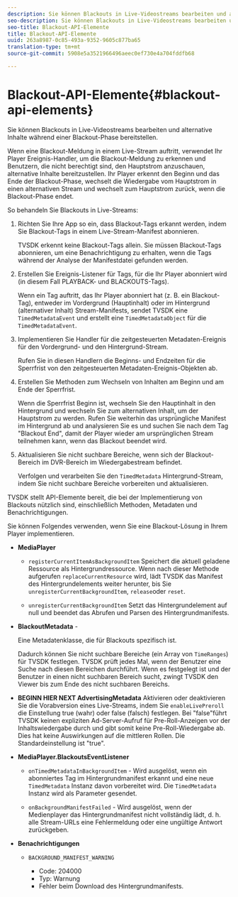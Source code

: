 ```yaml
---
description: Sie können Blackouts in Live-Videostreams bearbeiten und alternative Inhalte während einer Blackout-Phase bereitstellen.
seo-description: Sie können Blackouts in Live-Videostreams bearbeiten und alternative Inhalte während einer Blackout-Phase bereitstellen.
seo-title: Blackout-API-Elemente
title: Blackout-API-Elemente
uuid: 263a8987-0c85-493a-9352-9605c877ba65
translation-type: tm+mt
source-git-commit: 5908e5a3521966496aeec0ef730e4a704fddfb68

---
```



# Blackout-API-Elemente{#blackout-api-elements}

Sie können Blackouts in Live-Videostreams bearbeiten und alternative Inhalte während einer Blackout-Phase bereitstellen.

Wenn eine Blackout-Meldung in einem Live-Stream auftritt, verwendet Ihr Player Ereignis-Handler, um die Blackout-Meldung zu erkennen und Benutzern, die nicht berechtigt sind, den Hauptstrom anzuschauen, alternative Inhalte bereitzustellen. Ihr Player erkennt den Beginn und das Ende der Blackout-Phase, wechselt die Wiedergabe vom Hauptstrom in einen alternativen Stream und wechselt zum Hauptstrom zurück, wenn die Blackout-Phase endet.

So behandeln Sie Blackouts in Live-Streams:

1. Richten Sie Ihre App so ein, dass Blackout-Tags erkannt werden, indem Sie Blackout-Tags in einem Live-Stream-Manifest abonnieren.

   TVSDK erkennt keine Blackout-Tags allein. Sie müssen Blackout-Tags abonnieren, um eine Benachrichtigung zu erhalten, wenn die Tags während der Analyse der Manifestdatei gefunden werden.
1. Erstellen Sie Ereignis-Listener für Tags, für die Ihr Player abonniert wird (in diesem Fall PLAYBACK- und BLACKOUTS-Tags).

   Wenn ein Tag auftritt, das Ihr Player abonniert hat (z. B. ein Blackout-Tag), entweder im Vordergrund (Hauptinhalt) oder im Hintergrund (alternativer Inhalt) Stream-Manifests, sendet TVSDK eine `TimedMetadataEvent` und erstellt eine `TimedMetadataObject` für die `TimedMetadataEvent`.

1. Implementieren Sie Handler für die zeitgesteuerten Metadaten-Ereignis für den Vordergrund- und den Hintergrund-Stream.

   Rufen Sie in diesen Handlern die Beginns- und Endzeiten für die Sperrfrist von den zeitgesteuerten Metadaten-Ereignis-Objekten ab.
1. Erstellen Sie Methoden zum Wechseln von Inhalten am Beginn und am Ende der Sperrfrist.

   Wenn die Sperrfrist Beginn ist, wechseln Sie den Hauptinhalt in den Hintergrund und wechseln Sie zum alternativen Inhalt, um der Hauptstrom zu werden. Rufen Sie weiterhin das ursprüngliche Manifest im Hintergrund ab und analysieren Sie es und suchen Sie nach dem Tag &quot;Blackout End&quot;, damit der Player wieder am ursprünglichen Stream teilnehmen kann, wenn das Blackout beendet wird.
1. Aktualisieren Sie nicht suchbare Bereiche, wenn sich der Blackout-Bereich im DVR-Bereich im Wiedergabestream befindet.

   Verfolgen und verarbeiten Sie den `TimedMetadata` Hintergrund-Stream, indem Sie nicht suchbare Bereiche vorbereiten und aktualisieren.

TVSDK stellt API-Elemente bereit, die bei der Implementierung von Blackouts nützlich sind, einschließlich Methoden, Metadaten und Benachrichtigungen.

Sie können Folgendes verwenden, wenn Sie eine Blackout-Lösung in Ihrem Player implementieren.

* **MediaPlayer**

   * `registerCurrentItemAsBackgroundItem` Speichert die aktuell geladene Ressource als Hintergrundressource. Wenn nach dieser Methode aufgerufen `replaceCurrentResource` wird, lädt TVSDK das Manifest des Hintergrundelements weiter herunter, bis Sie `unregisterCurrentBackgroundItem`, `release`oder `reset`.

   * `unregisterCurrentBackgroundItem` Setzt das Hintergrundelement auf null und beendet das Abrufen und Parsen des Hintergrundmanifests.

* **BlackoutMetadata** -

   Eine Metadatenklasse, die für Blackouts spezifisch ist.

   Dadurch können Sie nicht suchbare Bereiche (ein Array von `TimeRanges`) für TVSDK festlegen. TVSDK prüft jedes Mal, wenn der Benutzer eine Suche nach diesen Bereichen durchführt. Wenn es festgelegt ist und der Benutzer in einen nicht suchbaren Bereich sucht, zwingt TVSDK den Viewer bis zum Ende des nicht suchbaren Bereichs.

* **BEGINN HIER NEXT AdvertisingMetadata** Aktivieren oder deaktivieren Sie die Vorabversion eines Live-Streams, indem Sie `enableLivePreroll` die Einstellung true (wahr) oder false (falsch) festlegen. Bei &quot;false&quot;führt TVSDK keinen expliziten Ad-Server-Aufruf für Pre-Roll-Anzeigen vor der Inhaltswiedergabe durch und gibt somit keine Pre-Roll-Wiedergabe ab. Dies hat keine Auswirkungen auf die mittleren Rollen. Die Standardeinstellung ist &quot;true&quot;.

* **MediaPlayer.BlackoutsEventListener**

   * `onTimedMetadataInBackgroundItem` - Wird ausgelöst, wenn ein abonniertes Tag im Hintergrundmanifest erkannt und eine neue `TimedMetadata` Instanz davon vorbereitet wird. Die `TimedMetadata` Instanz wird als Parameter gesendet.

   * `onBackgroundManifestFailed` - Wird ausgelöst, wenn der Medienplayer das Hintergrundmanifest nicht vollständig lädt, d. h. alle Stream-URLs eine Fehlermeldung oder eine ungültige Antwort zurückgeben.

* **Benachrichtigungen**

   * `BACKGROUND_MANIFEST_WARNING`

      * Code: 204000
      * Typ: Warnung
      * Fehler beim Download des Hintergrundmanifests.